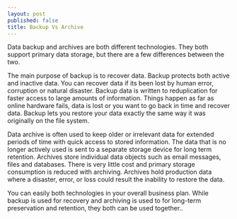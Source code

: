```yaml
---
layout: post
published: false
title: Backup Vs Archive
---
```

Data backup and archives are both different technologies.   They both support primary data storage, but there are a few differences between the two.
 
The main purpose of backup is to recover data.  Backup protects both active and inactive data.   You can recover data if its been lost by human error, corruption or natural disaster.   Backup data is written to reduplication for faster access to large amounts of information.   Things happen as far as online hardware fails, data is lost or you want to go back in time and recover data.  Backup lets you restore your data exactly the same way it was originally on the file system.
 
Data archive is often used to keep older or irrelevant data for extended periods of time with quick access to stored information. The data that is no longer actively used is sent to a separate storage device for long term retention.   Archives store individual data objects such as email messages, files and databases. There is very little cost and primary storage consumption is reduced with archiving.  Archives hold production data where a disaster, error, or loss could result the inability to restore the data.
 
You can easily both technologies in your overall business plan.  While backup is used for recovery and archiving is used to for long-term preservation and retention, they both can be used together..
